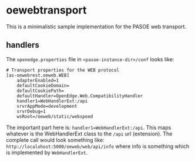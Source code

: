 # oewebtransport

This is a minimalistic sample implementation for the PASOE web transport.

## handlers
The `openedge.properties` file in `<pasoe-instance-dir>/conf` looks like:

```
# Transport properties for the WEB protocol
[as-oewebrest.oeweb.WEB]
    adapterEnabled=1
    defaultCookieDomain=
    defaultCookiePath=
    defaultHandler=OpenEdge.Web.CompatibilityHandler
    handler1=WebHandlerExt:/api
    srvrAppMode=development
    srvrDebug=1
    wsRoot=/oeweb/static/webspeed
```

The important part here is: `handler1=WebHandlerExt:/api`. This maps whatever is the WebHandlerExt class to the `/api` url (extension).
The complete call would look something like: `http://localohost:5000/oeweb/web/api/info` where info is something which is implemented by `WebHandlerExt`.

